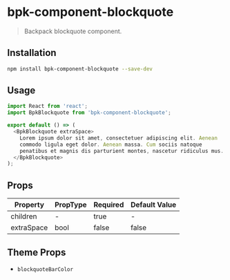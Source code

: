 # bpk-component-blockquote

> Backpack blockquote component.

## Installation

```sh
npm install bpk-component-blockquote --save-dev
```

## Usage

```js
import React from 'react';
import BpkBlockquote from 'bpk-component-blockquote';

export default () => (
  <BpkBlockquote extraSpace>
    Lorem ipsum dolor sit amet, consectetuer adipiscing elit. Aenean
    commodo ligula eget dolor. Aenean massa. Cum sociis natoque
    penatibus et magnis dis parturient montes, nascetur ridiculus mus.
  </BpkBlockquote>
);
```

## Props

| Property    | PropType | Required | Default Value |
| ----------- | -------- | -------- | ------------- |
| children    | -        | true     | -             |
| extraSpace  | bool     | false    | false         |

## Theme Props

* `blockquoteBarColor`
